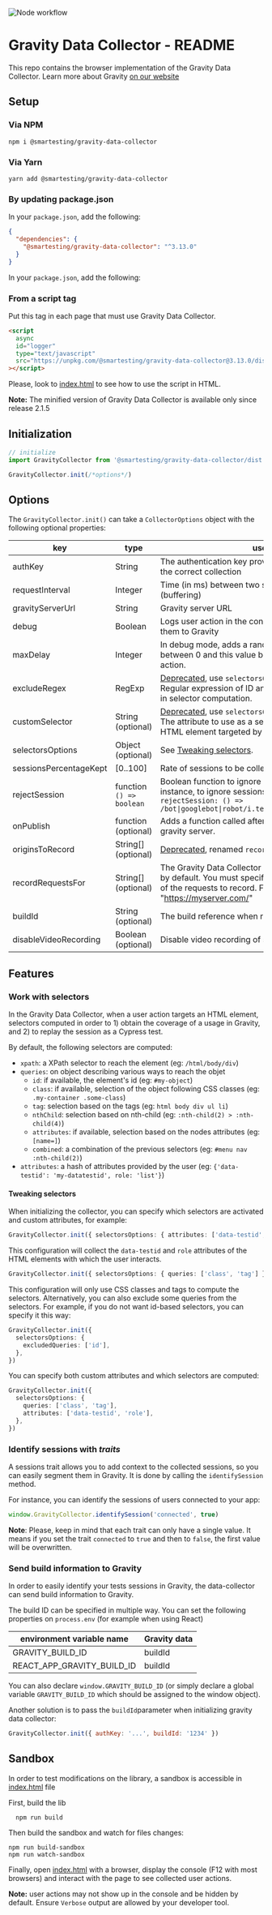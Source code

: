 ![Node workflow](https://github.com/Smartesting/gravity-data-collector/actions/workflows/node.js.yml/badge.svg)

# Gravity Data Collector - README

This repo contains the browser implementation of the Gravity Data Collector. Learn more about
Gravity [on our website](https://gravity-testing.com)

## Setup

### Via NPM

```console
npm i @smartesting/gravity-data-collector
```

### Via Yarn

```console
yarn add @smartesting/gravity-data-collector
```

### By updating package.json

In your `package.json`, add the following:

```json
{
  "dependencies": {
    "@smartesting/gravity-data-collector": "^3.13.0"
  }
}
```

In your `package.json`, add the following:

### From a script tag

Put this tag in each page that must use Gravity Data Collector.

```html
<script
  async
  id="logger"
  type="text/javascript"
  src="https://unpkg.com/@smartesting/gravity-data-collector@3.13.0/dist/gravity-logger-min.js"
></script>
```

Please, look to [index.html](sample/index.html) to see how to use the script in HTML.

**Note:** The minified version of Gravity Data Collector is available only since release 2.1.5

## Initialization

```typescript
// initialize
import GravityCollector from '@smartesting/gravity-data-collector/dist'

GravityCollector.init(/*options*/)
```

## Options

The `GravityCollector.init()` can take a `CollectorOptions` object with the following optional properties:

| key                    | type                     | use                                                                                                                                                                                             | default value                       |
| ---------------------- | ------------------------ | ----------------------------------------------------------------------------------------------------------------------------------------------------------------------------------------------- | ----------------------------------- |
| authKey                | String                   | The authentication key provided by Gravity to select the correct collection                                                                                                                     |                                     |
| requestInterval        | Integer                  | Time (in ms) between two sends to Gravity server (buffering)                                                                                                                                    | 1000                                |
| gravityServerUrl       | String                   | Gravity server URL                                                                                                                                                                              | https://api.gravity.smartesting.com |
| debug                  | Boolean                  | Logs user action in the console instead of sending them to Gravity                                                                                                                              | false                               |
| maxDelay               | Integer                  | In debug mode, adds a random delay (in ms) between 0 and this value before printing an user action.                                                                                             | 500                                 |
| excludeRegex           | RegExp                   | <u>Deprecated</u>, use <code>selectorsOptions</code> instead. <br/>Regular expression of ID and class names to ignore in selector computation.                                                  | null                                |
| customSelector         | String (optional)        | <u>Deprecated</u>, use <code>selectorsOptions</code> instead. <br/>The attribute to use as a selector if defined on an HTML element targeted by a user action.                                  | undefined                           |
| selectorsOptions       | Object (optional)        | See [Tweaking selectors](#tweaking-selectors).                                                                                                                                                  | undefined                           |
| sessionsPercentageKept | [0..100]                 | Rate of sessions to be collected                                                                                                                                                                | 100                                 |
| rejectSession          | function `() => boolean` | Boolean function to ignore session tracking. For instance, to ignore sessions from some bots:<br /><code>rejectSession: () => /bot&#124;googlebot&#124;robot/i.test(navigator.userAgent)</code> | `() => false`                       |
| onPublish              | function (optional)      | Adds a function called after each publish to the gravity server.                                                                                                                                | undefined                           |
| originsToRecord        | String[] (optional)      | <u>Deprecated</u>, renamed <code>recordRequestsFor</code>.                                                                                                                                      | undefined                           |
| recordRequestsFor      | String[] (optional)      | The Gravity Data Collector does not record requests by default. You must specify here the URL origin(s) of the requests to record. For example: "https://myserver.com/"                         | undefined                           |
| buildId                | String (optional)        | The build reference when running tests                                                                                                                                                          | undefined                           |
| disableVideoRecording  | Boolean (optional)       | Disable video recording of sessions                                                                                                                                                             | false                               |

## Features

### Work with selectors

In the Gravity Data Collector, when a user action targets an HTML element, selectors computed in order to 1) obtain
the coverage of a usage in Gravity, and 2) to replay the session as a Cypress test.

By default, the following selectors are computed:

- `xpath`: a XPath selector to reach the element (eg: `/html/body/div`)
- `queries`: on object describing various ways to reach the objet
  - `id`: if available, the element's id (eg: `#my-object`)
  - `class`: if available, selection of the object following CSS classes (eg: `.my-container .some-class`)
  - `tag`: selection based on the tags (eg: `html body div ul li`)
  - `nthChild`: selection based on nth-child (eg: `:nth-child(2) > :nth-child(4)`)
  - `attributes`: if available, selection based on the nodes attributes (eg: `[name=]`)
  - `combined`: a combination of the previous selectors (eg: `#menu nav :nth-child(2)`)
- `attributes`: a hash of attributes provided by the user (eg: `{'data-testid': 'my-datatestid', role: 'list'}`)

#### Tweaking selectors

When initializing the collector, you can specify which selectors are activated and custom attributes, for example:

```typescript
GravityCollector.init({ selectorsOptions: { attributes: ['data-testid', 'role'] } })
```

This configuration will collect the `data-testid` and `role` attributes of the HTML elements with which the user
interacts.

```typescript
GravityCollector.init({ selectorsOptions: { queries: ['class', 'tag'] } })
```

This configuration will only use CSS classes and tags to compute the selectors. Alternatively, you can also exclude some
queries from the selectors. For example, if you do not want id-based selectors, you can specify it this way:

```typescript
GravityCollector.init({
  selectorsOptions: {
    excludedQueries: ['id'],
  },
})
```

You can specify both custom attributes and which selectors are computed:

```typescript
GravityCollector.init({
  selectorsOptions: {
    queries: ['class', 'tag'],
    attributes: ['data-testid', 'role'],
  },
})
```

### Identify sessions with _traits_

A sessions trait allows you to add context to the collected sessions, so you can easily segment them in Gravity. It is
done by calling the `identifySession` method.

For instance, you can identify the sessions of users connected to your app:

```typescript
window.GravityCollector.identifySession('connected', true)
```

**Note**: Please, keep in mind that each trait can only have a single value. It means if you set the trait `connected`
to `true` and then to `false`, the first value will be overwritten.

### Send build information to Gravity

In order to easily identify your tests sessions in Gravity, the data-collector can send build information to Gravity.

The build ID can be specified in multiple way. You can set the following properties on `process.env` (for example when using React)

| environment variable name  | Gravity data |
| -------------------------- | ------------ |
| GRAVITY_BUILD_ID           | buildId      |
| REACT_APP_GRAVITY_BUILD_ID | buildId      |

You can also declare `window.GRAVITY_BUILD_ID` (or simply declare a global variable `GRAVITY_BUILD_ID` which should be assigned to the window object).

Another solution is to pass the `buildId`parameter when initializing gravity data collector:

```javascript
GravityCollector.init({ authKey: '...', buildId: '1234' })
```

## Sandbox

In order to test modifications on the library, a sandbox is accessible in [index.html](sample/index.html) file

First, build the lib

```shell
  npm run build
```

Then build the sandbox and watch for files changes:

```shell
npm run build-sandbox
npm run watch-sandbox
```

Finally, open [index.html](sample/index.html) with a browser, display the console (F12 with most browsers) and interact
with the page to see collected user actions.

**Note:** user actions may not show up in the console and be hidden by default. Ensure `Verbose` output are allowed by
your developer tool.
